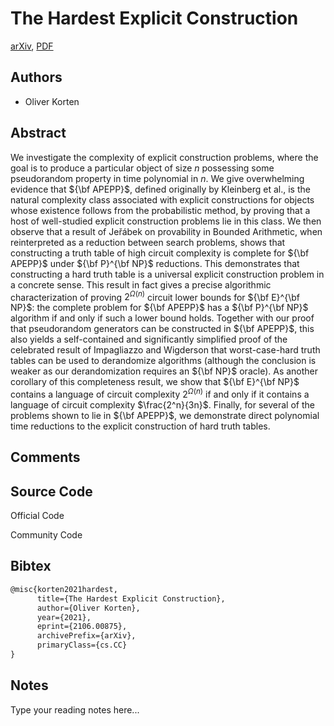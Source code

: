 
# The Hardest Explicit Construction

[arXiv](https://arxiv.org/abs/2106.0875), [PDF](https://arxiv.org/pdf/2106.0875.pdf)

## Authors

- Oliver Korten

## Abstract

We investigate the complexity of explicit construction problems, where the goal is to produce a particular object of size $n$ possessing some pseudorandom property in time polynomial in $n$. We give overwhelming evidence that ${\bf APEPP}$, defined originally by Kleinberg et al., is the natural complexity class associated with explicit constructions for objects whose existence follows from the probabilistic method, by proving that a host of well-studied explicit construction problems lie in this class. We then observe that a result of Jeřábek on provability in Bounded Arithmetic, when reinterpreted as a reduction between search problems, shows that constructing a truth table of high circuit complexity is complete for ${\bf APEPP}$ under ${\bf P}^{\bf NP}$ reductions. This demonstrates that constructing a hard truth table is a universal explicit construction problem in a concrete sense. This result in fact gives a precise algorithmic characterization of proving $2^{\Omega(n)}$ circuit lower bounds for ${\bf E}^{\bf NP}$: the complete problem for ${\bf APEPP}$ has a ${\bf P}^{\bf NP}$ algorithm if and only if such a lower bound holds. Together with our proof that pseudorandom generators can be constructed in ${\bf APEPP}$, this also yields a self-contained and significantly simplified proof of the celebrated result of Impagliazzo and Wigderson that worst-case-hard truth tables can be used to derandomize algorithms (although the conclusion is weaker as our derandomization requires an ${\bf NP}$ oracle). As another corollary of this completeness result, we show that ${\bf E}^{\bf NP}$ contains a language of circuit complexity $2^{\Omega(n)}$ if and only if it contains a language of circuit complexity $\frac{2^n}{3n}$. Finally, for several of the problems shown to lie in ${\bf APEPP}$, we demonstrate direct polynomial time reductions to the explicit construction of hard truth tables.

## Comments



## Source Code

Official Code



Community Code



## Bibtex

```tex
@misc{korten2021hardest,
      title={The Hardest Explicit Construction}, 
      author={Oliver Korten},
      year={2021},
      eprint={2106.00875},
      archivePrefix={arXiv},
      primaryClass={cs.CC}
}
```

## Notes

Type your reading notes here...


